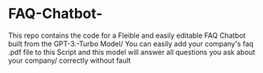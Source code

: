 # FAQ-Chatbot-

This repo contains the code for a Fleible and easily editable FAQ Chatbot built from the GPT-3.-Turbo Model/
You can easily add your company's faq .pdf file to this Script and this model will answer all questions you ask about your company/
correctly without fault 
